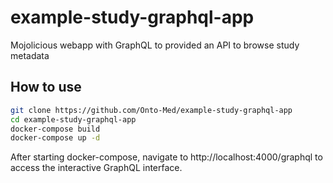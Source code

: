 # example-study-graphql-app

Mojolicious webapp with GraphQL to provided an API to browse study metadata

## How to use

```sh
git clone https://github.com/Onto-Med/example-study-graphql-app
cd example-study-graphql-app
docker-compose build
docker-compose up -d
```

After starting docker-compose, navigate to http://localhost:4000/graphql to access the interactive GraphQL interface.
